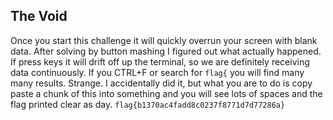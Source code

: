 ## The Void

Once you start this challenge it will quickly overrun your screen with blank data. After solving by button mashing I figured out what actually happened. If press keys it will drift off up the terminal, so we are definitely receiving data continuously. If you CTRL+F or search for `flag{` you will find many many results. Strange. I accidentally did it, but what you are to do is copy paste a chunk of this into something and you will see lots of spaces and the flag printed clear as day.
`flag{b1370ac4fadd8c0237f8771d7d77286a}`
